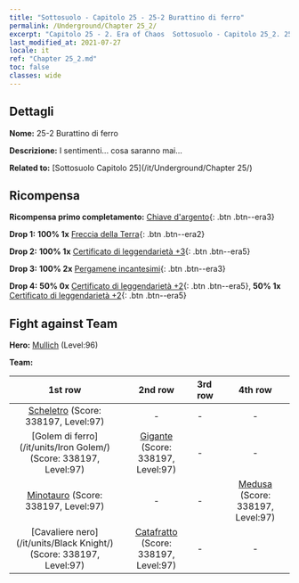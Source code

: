 ```yaml
---
title: "Sottosuolo - Capitolo 25 - 25-2 Burattino di ferro"
permalink: /Underground/Chapter 25_2/
excerpt: "Capitolo 25 - 2. Era of Chaos  Sottosuolo - Capitolo 25_2. 25-2 Burattino di ferro"
last_modified_at: 2021-07-27
locale: it
ref: "Chapter 25_2.md"
toc: false
classes: wide
---
```


## Dettagli

 **Nome:** 25-2 Burattino di ferro

 **Descrizione:** I sentimenti... cosa saranno mai...

 **Related to:** [Sottosuolo Capitolo 25](/it/Underground/Chapter 25/)

## Ricompensa

 **Ricompensa primo completamento:** [Chiave d'argento](/ItemsIT/con_693/){: .btn .btn--era3}

 **Drop 1:** **100% 1x** [Freccia della Terra](/ItemsIT/her_464/){: .btn .btn--era2}

 **Drop 2:** **100% 1x** [Certificato di leggendarietà +3](/ItemsIT/mat_88/){: .btn .btn--era5}

 **Drop 3:** **100% 2x** [Pergamene incantesimi](/ItemsIT/con_694/){: .btn .btn--era3}

 **Drop 4:** **50% 0x** [Certificato di leggendarietà +2](/ItemsIT/mat_81/){: .btn .btn--era5}, **50% 1x** [Certificato di leggendarietà +2](/ItemsIT/mat_81/){: .btn .btn--era5}


## Fight against Team
 **Hero:** [Mullich](/it/heroes/Mullich/) (Level:96)

 **Team:**


  | 1st row | 2nd row | 3rd row | 4th row |
  |:----:|:----:|:----|:----:|
  | [Scheletro](/it/units/Skeleton/) (Score: 338197, Level:97)  | - | - | - |
  | [Golem di ferro](/it/units/Iron Golem/) (Score: 338197, Level:97)  | [Gigante](/it/units/Giant/) (Score: 338197, Level:97)  | - | - |
  | [Minotauro](/it/units/Minotaur/) (Score: 338197, Level:97)  | - | - | [Medusa](/it/units/Medusa/) (Score: 338197, Level:97)  |
  | [Cavaliere nero](/it/units/Black Knight/) (Score: 338197, Level:97)  | [Catafratto](/it/units/Cavalier/) (Score: 338197, Level:97)  | - | - |



